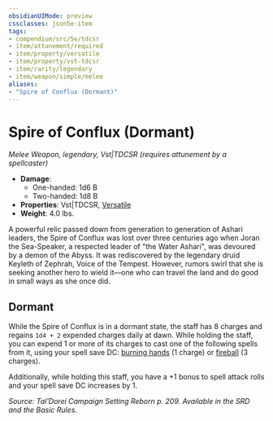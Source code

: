 ```yaml
---
obsidianUIMode: preview
cssclasses: json5e-item
tags:
- compendium/src/5e/tdcsr
- item/attunement/required
- item/property/versatile
- item/property/vst-tdcsr
- item/rarity/legendary
- item/weapon/simple/melee
aliases: 
- "Spire of Conflux (Dormant)"
---
```

# Spire of Conflux (Dormant)
*Melee Weapon, legendary, Vst|TDCSR (requires attunement by a spellcaster)*  

- **Damage**:
  - One-handed: 1d6 B
  - Two-handed: 1d8 B
- **Properties**: Vst|TDCSR, [Versatile](item-properties.md#Versatile)
- **Weight**: 4.0 lbs.

A powerful relic passed down from generation to generation of Ashari leaders, the Spire of Conflux was lost over three centuries ago when Joran the Sea-Speaker, a respected leader of "the Water Ashari", was devoured by a demon of the Abyss. It was rediscovered by the legendary druid Keyleth of Zephrah, Voice of the Tempest. However, rumors swirl that she is seeking another hero to wield it—one who can travel the land and do good in small ways as she once did.

## Dormant

While the Spire of Conflux is in a dormant state, the staff has 8 charges and regains `1d4 + 2` expended charges daily at dawn. While holding the staff, you can expend 1 or more of its charges to cast one of the following spells from it, using your spell save DC: [burning hands](burning-hands.md) (1 charge) or [fireball](fireball.md) (3 charges).

Additionally, while holding this staff, you have a +1 bonus to spell attack rolls and your spell save DC increases by 1.

*Source: Tal'Dorei Campaign Setting Reborn p. 209. Available in the SRD and the Basic Rules.*